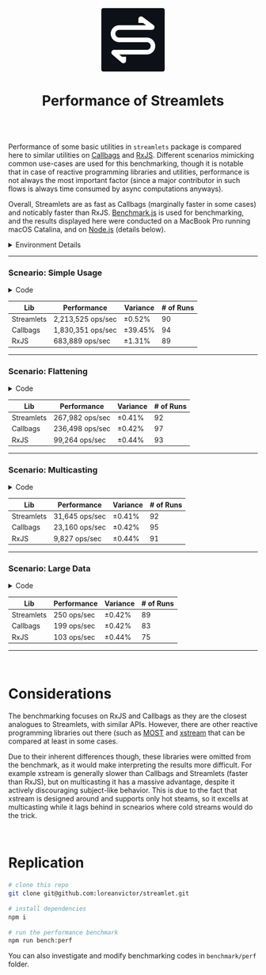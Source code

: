 <div align="center">

<img src="/misc/logo-cutout.svg" width="128px"/>
  
# Performance of Streamlets

</div>

<br><br>

Performance of some basic utilities in `streamlets` package is compared here to similar utilities on [Callbags](https://github.com/callbag/callbag)
and [RxJS](https://github.com/ReactiveX/rxjs). Different scenarios mimicking common use-cases are used for this benchmarking, though it is notable that
in case of reactive programming libraries and utilities, performance is not always the most important factor (since a major contributor in such flows
is always time consumed by async computations anyways).

Overall, Streamlets are as fast as Callbags (marginally faster in some cases) and noticably faster than RxJS. [Benchmark.js](https://benchmarkjs.com) is used
for benchmarking, and the results displayed here were conducted on a MacBook Pro running macOS Catalina, and on [Node.js](https://nodejs.org/en/) (details below).

<details><summary>Environment Details</summary>

- **Hardware** \
  MacBook Pro 15-inch, Mid 2015 \
  2.2 GHz Quad-Core Intel Core i7 \
  16GB Mem DDR3

- **Runtime** \
  macOS Catalina Version 10.15.5 \
  Node.js v16.9.1 \
  TypeScript v4.4.3 \
  ts-node v9.0.0

- **Packages** \
  streamlets@0.2.1 \
  rxjs@7.4.0 \
  callbag-common@0.1.8 \
  callbag-subject@2.1.0 \
  benchmark@2.1.4

</details>

---

### Scneario: Simple Usage

<details><summary>Code</summary>

```ts
// Streamlets
pipe(
  of(1, 2, 3, 4, 5, 6, 7, 8, 9, 10),
  map(x => x * 3),
  filter(x => x % 2 === 0),
  observe
)
```
```ts
// RxJS
of(1, 2, 3, 4, 5, 6, 7, 8, 9, 10)
  .pipe(
    map(x => x * 3),
    filter(x => x % 2 === 0)
  )
  .subscribe()
```
```ts
// Callbags
pipe(
  of(1, 2, 3, 4, 5, 6, 7, 8, 9, 10),
  map(x => x * 3),
  filter(x => x % 2 === 0),
  subscribe(() => {})
)
```
</details>

| Lib                  | Performance                    | Variance   | # of Runs |
| -------------------- | ------------------------------ | ---------- | --------- |
| Streamlets           | 2,213,525 ops/sec              |  ±0.52%    | 90        |
| Callbags             | 1,830,351 ops/sec              |  ±39.45%   | 94        |
| RxJS                 | 683,889 ops/sec                |  ±1.31%    | 89        |

---

### Scenario: Flattening

<details><summary>Code</summary>

```ts
// Streamlets
pipe(
  of(1, 2, 3, 4, 5, 6, 7, 8, 9, 10),
  map(x => pipe(
    of(x, x, x * 2, x * 3),
    filter(y => y % 2 === 0),
  )),
  flatten,
  observe
)
```
```ts
// RxJS
of(1, 2, 3, 4, 5, 6, 7, 8, 9, 10)
  .pipe(
    switchMap(x => of(x, x, x * 2, x * 3).pipe(
      filter(y => y % 2 === 0),
    ))
  )
  .subscribe()
```
```ts
// Callbags
pipe(
  of(1, 2, 3, 4, 5, 6, 7, 8, 9, 10),
  map(x => pipe(
    of(x, x, x * 2, x * 3),
    filter(y => y % 2 === 0)
  )),
  flatten,
  subscribe(() => {})
)
```
</details>

| Lib                  | Performance                    | Variance   | # of Runs |
| -------------------- | ------------------------------ | ---------- | --------- |
| Streamlets           | 267,982 ops/sec                |  ±0.41%    | 92        |
| Callbags             | 236,498 ops/sec                |  ±0.42%    | 97        |
| RxJS                 | 99,264 ops/sec                 |  ±0.44%    | 93        |

---

### Scenario: Multicasting

<details><summary>Code</summary>

```ts
// Streamlets
const sub = new Subject<number>()

const o = pipe(
  sub,
  map(x => pipe(
    of(x, x, x * 2, x * 3),
    filter(y => y % 2 === 0),
  )),
  flatten,
)

observe(o)
observe(o)
observe(o)
observe(o)
observe(o)
observe(o)
observe(o)
observe(o)
observe(o)

for (let i = 0; i < 10; i++) { sub.receive(i) }
sub.end()
```
```ts
// RxJS
const s = new Subject<number>()
const o = s.pipe(
  switchMap(x => of(x, x, x * 2, x * 3).pipe(
    filter(y => y % 2 === 0),
  ))
)

o.subscribe()
o.subscribe()
o.subscribe()
o.subscribe()
o.subscribe()
o.subscribe()
o.subscribe()
o.subscribe()
o.subscribe()

for (let i = 0; i < 10; i++) { s.next(i) }
s.complete()
```
```ts
// Callbags
const s = subject<number>()

const o = pipe(
  s,
  cbmap(x => pipe(
    cbof(x, x, x * 2, x * 3),
    cbfilter(y => y % 2 === 0)
  )),
  cbflatten,
)

cbsubscribe(() => {})(o)
cbsubscribe(() => {})(o)
cbsubscribe(() => {})(o)
cbsubscribe(() => {})(o)
cbsubscribe(() => {})(o)
cbsubscribe(() => {})(o)
cbsubscribe(() => {})(o)
cbsubscribe(() => {})(o)
cbsubscribe(() => {})(o)

for (let i = 0; i < 10; i++) { s(1, i) }
s(2)
```
</details>

| Lib                  | Performance                    | Variance   | # of Runs |
| -------------------- | ------------------------------ | ---------- | --------- |
| Streamlets           | 31,645 ops/sec                 |  ±0.41%    | 92        |
| Callbags             | 23,160 ops/sec                 |  ±0.42%    | 95        |
| RxJS                 | 9,827 ops/sec                  |  ±0.44%    | 91        |
  
---
  
### Scenario: Large Data

<details><summary>Code</summary>

```ts
const data = [...Array(10_000).keys()]
```
```ts
// Streamlets
pipe(
  of(...data),
  map(x => pipe(
    of(x, x, x * 2, x * 3),
    filter(y => y % 2 === 0),
  )),
  flatten,
  observe
)
```
```ts
// RxJS
of(...data)
  .pipe(
    switchMap(x => of(x, x, x * 2, x * 3).pipe(
      filter(y => y % 2 === 0),
    ))
  )
  .subscribe()
```
```ts
// Callbags
pipe(
  of(...data),
  map(x => pipe(
    of(x, x, x * 2, x * 3),
    filter(y => y % 2 === 0)
  )),
  flatten,
  subscribe(() => {})
)
```
</details>
  
| Lib                  | Performance                    | Variance   | # of Runs |
| -------------------- | ------------------------------ | ---------- | --------- |
| Streamlets           | 250 ops/sec                    |  ±0.42%    | 89        |
| Callbags             | 199 ops/sec                    |  ±0.42%    | 83        |
| RxJS                 | 103 ops/sec                    |  ±0.44%    | 75        |

---

<br>
  
# Considerations
  
The benchmarking focuses on RxJS and Callbags as they are the closest analogues to Streamlets, with similar APIs. However, there are other
reactive programming libraries out there (such as [MOST](https://github.com/cujojs/most) and [xstream](https://github.com/staltz/xstream) that
can be compared at least in some cases.

Due to their inherent differences though, these libraries were omitted from the benchmark, as it would make interpreting the results more difficult.
For example xstream is generally slower than Callbags and Streamlets (faster than RxJS), but on multicasting
it has a massive advantage, despite it actively discouraging subject-like behavior. This is due to the fact that xstream is designed
around and supports only hot steams, so it excells at multicasting while it lags behind in scnearios where cold streams would
do the trick.  

<br>
  
# Replication

```bash
# clone this repo
git clone git@github.com:loreanvictor/streamlet.git
```
```bash
# install dependencies
npm i
```
```bash
# run the performance benchmark
npm run bench:perf
```

You can also investigate and modify benchmarking codes in `benchmark/perf` folder.

<br><br>
